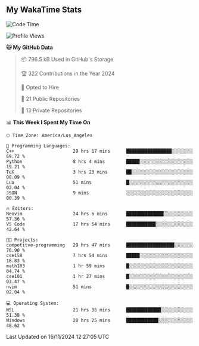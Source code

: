 ## My WakaTime Stats
<!--START_SECTION:waka-->
![Code Time](http://img.shields.io/badge/Code%20Time-140%20hrs%2044%20mins-blue)

![Profile Views](http://img.shields.io/badge/Profile%20Views-0-blue)

**🐱 My GitHub Data** 

> 📦 796.5 kB Used in GitHub's Storage 
 > 
> 🏆 322 Contributions in the Year 2024
 > 
> 💼 Opted to Hire
 > 
> 📜 21 Public Repositories 
 > 
> 🔑 13 Private Repositories 
 > 
📊 **This Week I Spent My Time On** 

```text
🕑︎ Time Zone: America/Los_Angeles

💬 Programming Languages: 
C++                      29 hrs 17 mins      █████████████████░░░░░░░░   69.72 % 
Python                   8 hrs 4 mins        █████░░░░░░░░░░░░░░░░░░░░   19.21 % 
TeX                      3 hrs 23 mins       ██░░░░░░░░░░░░░░░░░░░░░░░   08.09 % 
Lua                      51 mins             █░░░░░░░░░░░░░░░░░░░░░░░░   02.04 % 
JSON                     9 mins              ░░░░░░░░░░░░░░░░░░░░░░░░░   00.39 % 

🔥 Editors: 
Neovim                   24 hrs 6 mins       ██████████████░░░░░░░░░░░   57.36 % 
VS Code                  17 hrs 54 mins      ███████████░░░░░░░░░░░░░░   42.64 % 

🐱‍💻 Projects: 
competitve-programming   29 hrs 47 mins      ██████████████████░░░░░░░   70.90 % 
cse158                   7 hrs 54 mins       █████░░░░░░░░░░░░░░░░░░░░   18.83 % 
math103                  1 hr 59 mins        █░░░░░░░░░░░░░░░░░░░░░░░░   04.74 % 
cse101                   1 hr 27 mins        █░░░░░░░░░░░░░░░░░░░░░░░░   03.47 % 
nvim                     51 mins             █░░░░░░░░░░░░░░░░░░░░░░░░   02.04 % 

💻 Operating System: 
WSL                      21 hrs 35 mins      █████████████░░░░░░░░░░░░   51.38 % 
Windows                  20 hrs 25 mins      ████████████░░░░░░░░░░░░░   48.62 % 
```


 Last Updated on 16/11/2024 12:27:05 UTC
<!--END_SECTION:waka-->
